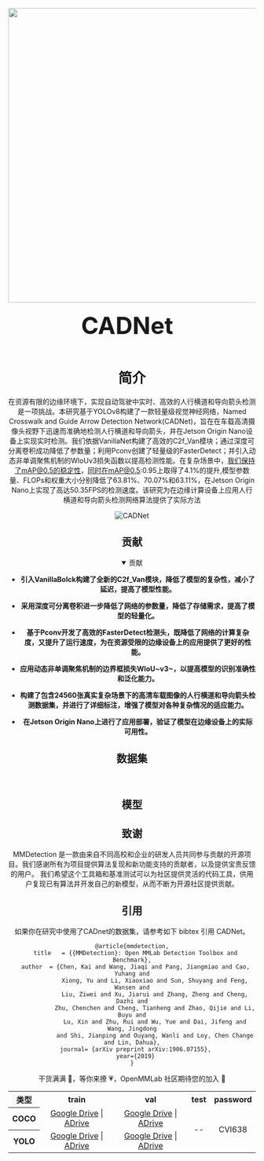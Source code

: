 <div align="center">
  <img src="C:\Users\LINTAO\Desktop\picture\log.png" width="600"/>
  <div>&nbsp;</div>
  <div align="center">
    <b><font size="10">CADNet</font></b>
    &nbsp;&nbsp;&nbsp;&nbsp;
  </div>
  <div>&nbsp;</div>


# **简介**

在资源有限的边缘环境下，实现自动驾驶中实时、高效的人行横道和导向箭头检测是一项挑战。本研究基于YOLOv8构建了一款轻量级视觉神经网络，Named Crosswalk and Guide Arrow Detection Network(CADNet)，旨在在车载高清摄像头视野下迅速而准确地检测人行横道和导向箭头，并在Jetson Origin Nano设备上实现实时检测。我们依据VanillaNet构建了高效的C2f_Van模块；通过深度可分离卷积成功降低了参数量；利用Pconv创建了轻量级的FasterDetect；并引入动态非单调聚焦机制的WIoUv3损失函数以提高检测性能。在复杂场景中，我们保持了mAP@0.5的稳定性，同时在mAP@0.5:0.95上取得了4.1%的提升,模型参数量、FLOPs和权重大小分别降低了63.81%、70.07%和63.11%，在Jetson Origin Nano上实现了高达50.35FPS的检测速度。该研究为在边缘计算设备上应用人行横道和导向箭头检测网络算法提供了实际方法

![CADNet](C:\Users\LINTAO\Desktop\picture\yolov8.png)

## 贡献

<details open>
<summary>贡献</summary>


- **引入VanillaBolck构建了全新的C2f_Van模块，降低了模型的复杂性，减小了延迟，提高了模型性能。**

  

- **采用深度可分离卷积进一步降低了网络的参数量，降低了存储需求，提高了模型的轻量化。**

  

- **基于Pconv开发了高效的FasterDetect检测头，既降低了网络的计算复杂度，又提升了运行速度，为在资源受限的边缘设备上的应用提供了更好的性能。**

  

- **应用动态非单调聚焦机制的边界框损失WIoU~v3~，以提高模型的识别准确性和泛化能力。**

  
  
- **构建了包含24560张真实复杂场景下的高清车载图像的人行横道和导向箭头检测数据集，并进行了详细标注，增强了模型对各种复杂情况的适应能力。**

  
  
- **在Jetson Origin Nano上进行了应用部署，验证了模型在边缘设备上的实际可用性。**



## 数据集



<table>
	<tr align="center">
		<th>类型</th>
		<th>train</th>
        <th>val</th>
        <th>test</th>
        <th>password</th>
	</tr>
	<tr align="center">
		<th>COCO</th>
		<td>
            <a href="https://www.alipan.com/s/xifh3FSzhHv">Google Drive</a> | <a href="https://www.alipan.com/s/xifh3FSzhHv">ADrive 
            </a>
        </td>
       <td>
            <a href="https://www.alipan.com/s/xifh3FSzhHv">Google Drive</a> | <a href="https://www.alipan.com/s/xifh3FSzhHv">ADrive 
            </a>
        </td>
        <td rowspan="2">--</td>
        <td rowspan="2">CVI638</td>
    </tr>
    <tr align="center">
		<th>YOLO</th>
		<td>
            <a href="https://www.alipan.com/s/xifh3FSzhHv">Google Drive</a> | <a href="https://www.alipan.com/s/xifh3FSzhHv">ADrive 
            </a>
        </td>
       <td>
            <a href="https://www.alipan.com/s/xifh3FSzhHv">Google Drive</a> | <a href="https://www.alipan.com/s/xifh3FSzhHv">ADrive 
            </a>
        </td>
    </tr>

​	

## 模型



## 致谢

MMDetection 是一款由来自不同高校和企业的研发人员共同参与贡献的开源项目。我们感谢所有为项目提供算法复现和新功能支持的贡献者，以及提供宝贵反馈的用户。 我们希望这个工具箱和基准测试可以为社区提供灵活的代码工具，供用户复现已有算法并开发自己的新模型，从而不断为开源社区提供贡献。

## 引用

如果你在研究中使用了CADnet的数据集，请参考如下 bibtex 引用 CADNet。

```
@article{mmdetection,
  title   = {{MMDetection}: Open MMLab Detection Toolbox and Benchmark},
  author  = {Chen, Kai and Wang, Jiaqi and Pang, Jiangmiao and Cao, Yuhang and
             Xiong, Yu and Li, Xiaoxiao and Sun, Shuyang and Feng, Wansen and
             Liu, Ziwei and Xu, Jiarui and Zhang, Zheng and Cheng, Dazhi and
             Zhu, Chenchen and Cheng, Tianheng and Zhao, Qijie and Li, Buyu and
             Lu, Xin and Zhu, Rui and Wu, Yue and Dai, Jifeng and Wang, Jingdong
             and Shi, Jianping and Ouyang, Wanli and Loy, Chen Change and Lin, Dahua},
  journal= {arXiv preprint arXiv:1906.07155},
  year={2019}
}
```

干货满满 📘，等你来撩 💗，OpenMMLab 社区期待您的加入 👬

